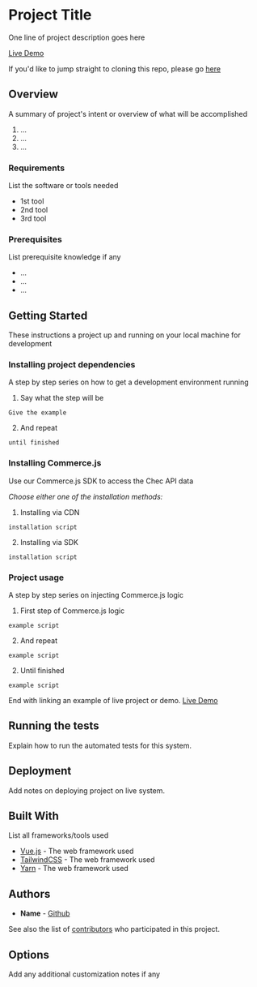 # Project Title

One line of project description goes here

[Live Demo]()

If you'd like to jump straight to cloning this repo, please go [here]()

## Overview

A summary of project's intent or overview of what will be accomplished
1. ...
2. ...
3. ...

### Requirements

List the software or tools needed
- 1st tool
- 2nd tool
- 3rd tool

### Prerequisites

List prerequisite knowledge if any
- ...
- ...
- ...

## Getting Started

These instructions a project up and running on your local machine for development


### Installing project dependencies

A step by step series on how to get a development environment running

1. Say what the step will be

```
Give the example
```

2. And repeat

```
until finished
```

### Installing Commerce.js

Use our Commerce.js SDK to access the Chec API data

*Choose either one of the installation methods:* 

1. Installing via CDN

```
installation script
```

2. Installing via SDK

```
installation script
```

### Project usage

A step by step series on injecting Commerce.js logic

1. First step of Commerce.js logic

```
example script
```

2. And repeat

```
example script
```

2. Until finished

```
example script
```

End with linking an example of live project or demo.
[Live Demo]()

## Running the tests

Explain how to run the automated tests for this system.

## Deployment

Add notes on deploying project on live system.

## Built With

List all frameworks/tools used

* [Vue.js](link) - The web framework used
* [TailwindCSS](link) - The web framework used
* [Yarn](link) - The web framework used


## Authors

* **Name** - [Github](https://github.com/chec)

See also the list of [contributors](https://github.com/your/project/contributors) who participated in this project.


## Options

Add any additional customization notes if any


